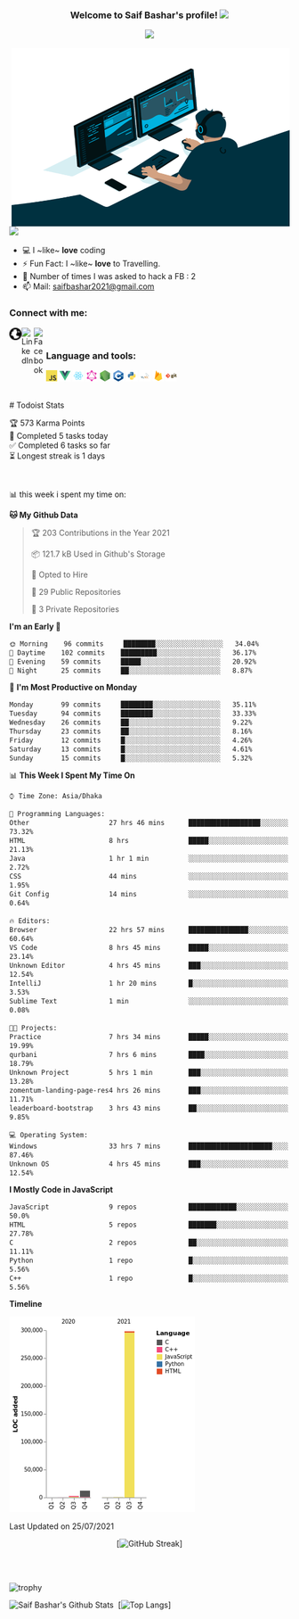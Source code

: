 <h3 align="center">
  Welcome to Saif Bashar's profile!
  <img src="https://media.giphy.com/media/hvRJCLFzcasrR4ia7z/giphy.gif" width="28">
</h3>
<p align="center">
  <a href="https://github.com/saifbashar"><img src="https://readme-typing-svg.herokuapp.com/?lines=Full-stack%20web%20and%20app%20developer;Self-taught%20UI%2FUX%20Designer;2%2B%20years%20of%20coding%20experience;Always%20learning%20new%20things&center=true&width=380&height=45"></a>
</p>


<img align="right" alt="GIF" src="https://raw.githubusercontent.com/saifbashar/saifbashar/main/code.gif" width="500" height="320" />

  
![](https://komarev.com/ghpvc/?username=saifbashar&color=green&style=flat-square&label=PROFILE+VIEWS)



  
  

- 💻 I ~like~ **love** coding
- ⚡ Fun Fact: I ~like~ **love** to Travelling.
- 🏅 Number of times I was asked to hack a FB : 2
- 📫 Mail: saifbashar2021@gmail.com

 
<!-- - Usesless Stats:
 👯 I have successfully worked on production level projects regarding android, web and backend.
currently perfecting my skills with ReactJS and Android MVVM Architecture.


-->
 ### Connect with me:

[<img align="left" alt="" width="22px" src="https://raw.githubusercontent.com/iconic/open-iconic/master/svg/globe.svg" />][website]
[<img align="left" alt="LinkedIn" width="22px" src="https://cdn.jsdelivr.net/npm/simple-icons@v3/icons/linkedin.svg" />][linkedin]
[<img align="left" alt="Facebook" width="22px" src="https://cdn.jsdelivr.net/npm/simple-icons@v3/icons/facebook.svg" />][facebook]


<br /> 


 ### Language and tools:

<code><img height="20" src="https://raw.githubusercontent.com/github/explore/80688e429a7d4ef2fca1e82350fe8e3517d3494d/topics/javascript/javascript.png"></code>
<code><img height="20" src="https://raw.githubusercontent.com/github/explore/80688e429a7d4ef2fca1e82350fe8e3517d3494d/topics/vue/vue.png"></code>
<code><img height="20" src="https://raw.githubusercontent.com/github/explore/80688e429a7d4ef2fca1e82350fe8e3517d3494d/topics/react/react.png"></code>
<code><img height="20" src="https://raw.githubusercontent.com/github/explore/5c058a388828bb5fde0bcafd4bc867b5bb3f26f3/topics/graphql/graphql.png"></code>
<code><img height="20" src="https://raw.githubusercontent.com/github/explore/80688e429a7d4ef2fca1e82350fe8e3517d3494d/topics/nodejs/nodejs.png"></code>
<code><img height="20" src="https://raw.githubusercontent.com/github/explore/80688e429a7d4ef2fca1e82350fe8e3517d3494d/topics/cpp/cpp.png"></code>
<code><img height="20" src="https://raw.githubusercontent.com/github/explore/80688e429a7d4ef2fca1e82350fe8e3517d3494d/topics/python/python.png"></code>
<code><img height="20" src="https://raw.githubusercontent.com/github/explore/80688e429a7d4ef2fca1e82350fe8e3517d3494d/topics/mysql/mysql.png"></code>
<code><img height="20" src="https://raw.githubusercontent.com/github/explore/80688e429a7d4ef2fca1e82350fe8e3517d3494d/topics/firebase/firebase.png"></code>
<code><img height="20" src="https://raw.githubusercontent.com/github/explore/80688e429a7d4ef2fca1e82350fe8e3517d3494d/topics/git/git.png"></code>

  
  


<br />
# Todoist Stats

<!-- TODO-IST:START -->
🏆  573 Karma Points           
🌸  Completed 5 tasks today           
✅  Completed 6 tasks so far           
⏳  Longest streak is 1 days
<!-- TODO-IST:END -->
<br />

📊 this week i spent my time on:
<br />

<!--START_SECTION:waka-->
**🐱 My Github Data** 

> 🏆 203 Contributions in the Year 2021
 > 
> 📦 121.7 kB Used in Github's Storage 
 > 
> 💼 Opted to Hire
 > 
> 📜 29 Public Repositories 
 > 
> 🔑 3 Private Repositories  
 > 
**I'm an Early 🐤** 

```text
🌞 Morning    96 commits     ████████░░░░░░░░░░░░░░░░░   34.04% 
🌆 Daytime    102 commits    █████████░░░░░░░░░░░░░░░░   36.17% 
🌃 Evening    59 commits     █████░░░░░░░░░░░░░░░░░░░░   20.92% 
🌙 Night      25 commits     ██░░░░░░░░░░░░░░░░░░░░░░░   8.87%

```
📅 **I'm Most Productive on Monday** 

```text
Monday       99 commits     ████████░░░░░░░░░░░░░░░░░   35.11% 
Tuesday      94 commits     ████████░░░░░░░░░░░░░░░░░   33.33% 
Wednesday    26 commits     ██░░░░░░░░░░░░░░░░░░░░░░░   9.22% 
Thursday     23 commits     ██░░░░░░░░░░░░░░░░░░░░░░░   8.16% 
Friday       12 commits     █░░░░░░░░░░░░░░░░░░░░░░░░   4.26% 
Saturday     13 commits     █░░░░░░░░░░░░░░░░░░░░░░░░   4.61% 
Sunday       15 commits     █░░░░░░░░░░░░░░░░░░░░░░░░   5.32%

```


📊 **This Week I Spent My Time On** 

```text
⌚︎ Time Zone: Asia/Dhaka

💬 Programming Languages: 
Other                    27 hrs 46 mins      ██████████████████░░░░░░░   73.32% 
HTML                     8 hrs               █████░░░░░░░░░░░░░░░░░░░░   21.13% 
Java                     1 hr 1 min          ░░░░░░░░░░░░░░░░░░░░░░░░░   2.72% 
CSS                      44 mins             ░░░░░░░░░░░░░░░░░░░░░░░░░   1.95% 
Git Config               14 mins             ░░░░░░░░░░░░░░░░░░░░░░░░░   0.64%

🔥 Editors: 
Browser                  22 hrs 57 mins      ███████████████░░░░░░░░░░   60.64% 
VS Code                  8 hrs 45 mins       █████░░░░░░░░░░░░░░░░░░░░   23.14% 
Unknown Editor           4 hrs 45 mins       ███░░░░░░░░░░░░░░░░░░░░░░   12.54% 
IntelliJ                 1 hr 20 mins        █░░░░░░░░░░░░░░░░░░░░░░░░   3.53% 
Sublime Text             1 min               ░░░░░░░░░░░░░░░░░░░░░░░░░   0.08%

🐱‍💻 Projects: 
Practice                 7 hrs 34 mins       █████░░░░░░░░░░░░░░░░░░░░   19.99% 
qurbani                  7 hrs 6 mins        ████░░░░░░░░░░░░░░░░░░░░░   18.79% 
Unknown Project          5 hrs 1 min         ███░░░░░░░░░░░░░░░░░░░░░░   13.28% 
zomentum-landing-page-res4 hrs 26 mins       ███░░░░░░░░░░░░░░░░░░░░░░   11.71% 
leaderboard-bootstrap    3 hrs 43 mins       ██░░░░░░░░░░░░░░░░░░░░░░░   9.85%

💻 Operating System: 
Windows                  33 hrs 7 mins       █████████████████████░░░░   87.46% 
Unknown OS               4 hrs 45 mins       ███░░░░░░░░░░░░░░░░░░░░░░   12.54%

```

**I Mostly Code in JavaScript** 

```text
JavaScript               9 repos             ████████████░░░░░░░░░░░░░   50.0% 
HTML                     5 repos             ███████░░░░░░░░░░░░░░░░░░   27.78% 
C                        2 repos             ██░░░░░░░░░░░░░░░░░░░░░░░   11.11% 
Python                   1 repo              █░░░░░░░░░░░░░░░░░░░░░░░░   5.56% 
C++                      1 repo              █░░░░░░░░░░░░░░░░░░░░░░░░   5.56%

```


**Timeline**

![Chart not found](https://raw.githubusercontent.com/saifbashar/saifbashar/main/charts/bar_graph.png) 


 Last Updated on 25/07/2021
<!--END_SECTION:waka-->

<div align="center">
  

[![GitHub Streak](https://github-readme-streak-stats.herokuapp.com?user=saifbashar&theme=synthwave)]
  </div>
  
<br /><br />



  ![trophy](https://github-profile-trophy.vercel.app/?username=saifbashar&theme=juicyfresh&no-frame=true&row=1&&margin-w=20&no-bg=true)

  
<img align="left" alt="Saif Bashar's Github Stats" src="https://github-readme-stats.vercel.app/api?username=saifbashar&show_icons=true" />    &nbsp;
[![Top Langs](https://github-readme-stats.vercel.app/api/top-langs?username=saifbashar&count_private=true&show_icons=true)]
  </div>

  



[website]: https://saifbashar.wordpress.com/
[facebook]: https://www.facebook.com/yepitssaif/
[linkedin]:https://www.linkedin.com/in/saifbashar/
<br/>
<br/>


